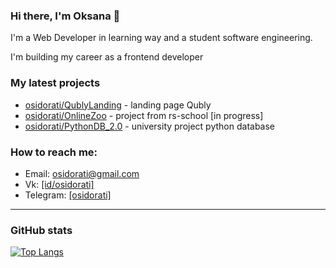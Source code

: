 ### Hi there, I'm Oksana 👋

I'm a Web Developer in learning way and a student software engineering.

I'm building my career as a frontend developer

### My latest projects
  * [osidorati/QublyLanding](https://github.com/osidorati/QublyLanding) - landing page Qubly
  * [osidorati/OnlineZoo](https://github.com/osidorati/OnlineZoo) - project from rs-school [in progress]
  * [osidorati/PythonDB_2.0](https://github.com/osidorati/PythonDB_2.0) - university project python database
  

### How to reach me:
  * Email: osidorati@gmail.com 
  * Vk: [[id/osidorati]](https://vk.com/osidorati)
  * Telegram: [[osidorati]](https://t.me/osidorati)

*************************
### GitHub stats

[![Top Langs](https://github-readme-stats.vercel.app/api/top-langs/?username=osidorati)](https://github.com/osidorati/github-readme-stats)
